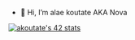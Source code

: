 - 👋 Hi, I’m alae koutate AKA Nova



<a href="https://github.com/oakoudad/badge42"><img src="https://badge.mediaplus.ma/kettlebells/akoutate" alt="akoutate's 42 stats" /></a>
